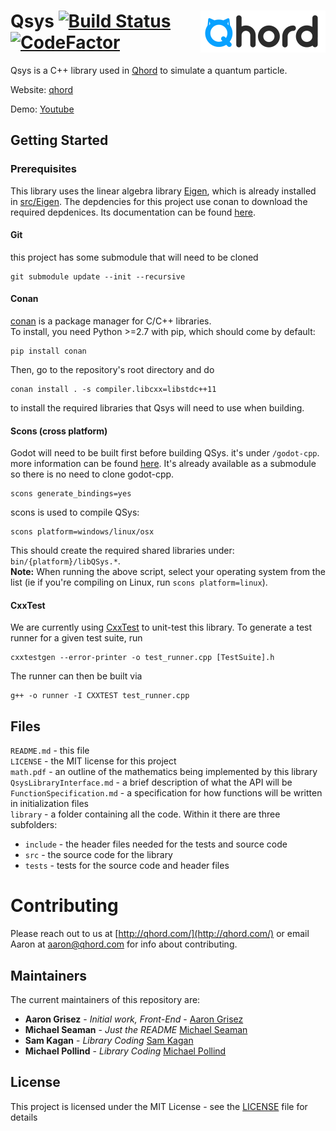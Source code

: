 # Qsys [![Build Status](https://travis-ci.org/aarongrisez/Qsys.svg?branch=master)](https://travis-ci.org/aarongrisez/Qsys) <img align='right' src='/QhordLogo.png'>[![CodeFactor](https://www.codefactor.io/repository/github/aarongrisez/qsys/badge)](https://www.codefactor.io/repository/github/aarongrisez/qsys)

Qsys is a C++ library used in [Qhord](https://www.qhord.com/) to simulate a quantum particle.


Website: [qhord](http://qhord.com/)

Demo: [Youtube](https://youtu.be/WgCajz7P-M0)

## Getting Started

### Prerequisites
This library uses the linear algebra library [Eigen](http://eigen.tuxfamily.org/), which is already installed in [src/Eigen](src/Eigen). The depdencies for this project use conan to download the required depdenices.
Its documentation can be found [here](http://eigen.tuxfamily.org/dox/GettingStarted.html).

#### Git

this project has some submodule that will need to be cloned

```
git submodule update --init --recursive
```

#### Conan

[conan](https://conan.io/) is a package manager for C/C++ libraries.  
To install, you need Python >=2.7 with pip, which should come by default:
```
pip install conan
```
Then, go to the repository's root directory and do
```
conan install . -s compiler.libcxx=libstdc++11
```

to install the required libraries that Qsys will need to use when building.

#### Scons (cross platform)

Godot will need to be built first before building QSys. it's under ```/godot-cpp```. more information can be found [here](https://github.com/GodotNativeTools/godot-cpp). It's already available as a submodule so there is no need to clone godot-cpp.

```
scons generate_bindings=yes
```

scons is used to compile QSys:

```
scons platform=windows/linux/osx
```

This should create the required shared libraries under: ```bin/{platform}/libQSys.*```.  
**Note:** When running the above script, select your operating system from the list
(ie if you're compiling on Linux, run `scons platform=linux`).

#### CxxTest
We are currently using [CxxTest](https://cxxtest.com/) to unit-test this library.
To generate a test runner for a given test suite, run
```
cxxtestgen --error-printer -o test_runner.cpp [TestSuite].h
```

The runner can then be built via
```
g++ -o runner -I CXXTEST test_runner.cpp
```

## Files
`README.md` - this file  
`LICENSE` - the MIT license for this project  
`math.pdf` - an outline of the mathematics being implemented by this library  
`QsysLibraryInterface.md` - a brief description of what the API will be  
`FunctionSpecification.md` - a specification for how functions will be written in initialization files  
`library` - a folder containing all the code. Within it there are three subfolders:
  * `include` - the header files needed for the tests and source code
  * `src` - the source code for the library
  * `tests` - tests for the source code and header files

# Contributing

Please reach out to us at [http://qhord.com/](http://qhord.com/) or email Aaron at aaron@qhord.com for info about contributing.

## Maintainers

The current maintainers of this repository are:

* **Aaron Grisez** - *Initial work, Front-End* - [Aaron Grisez](https://github.com/aarongrisez)
* **Michael Seaman** - *Just the README* [Michael Seaman](https://github.com/michaelseaman)
* **Sam Kagan** - *Library Coding* [Sam Kagan](https://github.com/HungryJoe)
* **Michael Pollind** - *Library Coding* [Michael Pollind](https://github.com/pollend)

## License

This project is licensed under the MIT License - see the [LICENSE](LICENSE) file for details
